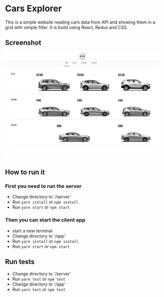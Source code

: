 # Cars Explorer

This is a simple website reading cars data from API and showing them in a grid with simple filter.
It is build using React, Redux and CSS.

## Screenshot

![screenshot](screenshot.png)

## How to run it

### First you need to run the server

- Change directory to '/server'
- Run `yarn install` or `npm install`
- Run `yarn start` or `npm start`

### Then you can start the client app

- start a new terminal
- Change directory to '/app'
- Run `yarn install` or `npm install`
- Run `yarn start` or `npm start`

## Run tests

- Change directory to '/server'
- Run `yarn test` or `npm test`
- Change directory to '/app'
- Run `yarn test` or `npm test`
